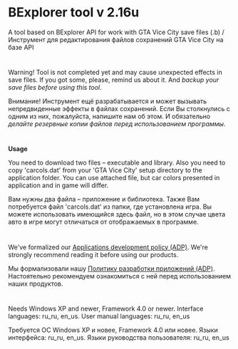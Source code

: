 # BExplorer tool v 2.16u

A tool based on BExplorer API for work with GTA Vice City save files (.b) /
Инструмент для редактирования файлов сохранений GTA Vice City на базе API

#

Warning! Tool is not completed yet and may cause unexpected effects in save files.
If you got some, please, remind us about it. And *backup your save files before using this tool*.

Внимание! Инструмент ещё разрабатывается и может вызывать непредвиденные эффекты в файлах
сохранений. Если Вы столкнулись с одним из них, пожалуйста, напишите нам об этом. И обязательно
*делайте резервные копии файлов перед использованием программы*.

#

**Usage**

You need to download two files – executable and library. Also you need to copy 'carcols.dat' from your
'GTA Vice City' setup directory to the application folder. You can use attached file, but car colors
presented in application and in game will differ.

Вам нужны два файла – приложение и библиотека. Также Вам потребуется файл 'carcols.dat' из папки, где установлена игра.
Вы можете использовать имеющийся здесь файл, но в этом случае цвета авто в игре могут отличаться от отображаемых в программе.

#

We've formalized our [Applications development policy (ADP)](https://vk.com/@rdaaow_fupl-adp).
We're strongly recommend reading it before using our products.

Мы формализовали нашу [Политику разработки приложений (ADP)](https://vk.com/@rdaaow_fupl-adp).
Настоятельно рекомендуем ознакомиться с ней перед использованием наших продуктов.

#

Needs Windows XP and newer, Framework 4.0 or newer. Interface languages: ru_ru, en_us. User manual languages: ru_ru, en_us

Требуется ОС Windows XP и новее, Framework 4.0 или новее. Языки интерфейса: ru_ru, en_us. Языки руководства пользователя: ru_ru, en_us
